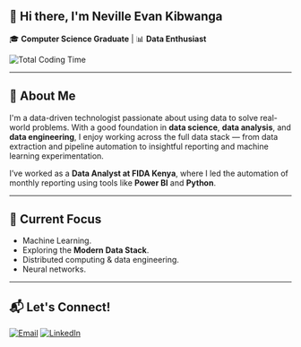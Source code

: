 ## 👋 Hi there, I'm Neville Evan Kibwanga

🎓 **Computer Science Graduate** | 📊 **Data Enthusiast**

![Total Coding Time](https://img.shields.io/badge/wakatime-82hrs%2047mins-blue?style=flat-square&logo=wakatime)

<!--START_SECTION:waka-->
<!--END_SECTION:waka-->

---

## 🚀 About Me

I'm a data-driven technologist passionate about using data to solve real-world problems. With a good foundation in **data science**, **data analysis**, and **data engineering**, I enjoy working across the full data stack — from data extraction and pipeline automation to insightful reporting and machine learning experimentation.

I’ve worked as a **Data Analyst at FIDA Kenya**, where I led the automation of monthly reporting using tools like **Power BI** and **Python**.

---

## 🧠 Current Focus

- Machine Learning.
- Exploring the **Modern Data Stack**.
- Distributed computing & data engineering.
- Neural networks.


---

## 📬 Let's Connect!

[![Email](https://img.shields.io/badge/Email-D14836?style=flat-square&logo=gmail&logoColor=white)](mailto:nkibwanga@gmail.com)
[![LinkedIn](https://img.shields.io/badge/LinkedIn-blue?style=flat-square&logo=linkedin)](https://www.linkedin.com/in/neville-evan-0047a1244)



